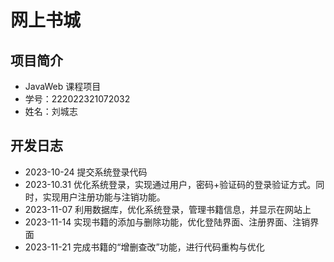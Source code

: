 # 网上书城

## 项目简介

- JavaWeb 课程项目
- 学号：222022321072032
- 姓名：刘城志

## 开发日志

- 2023-10-24 提交系统登录代码
- 2023-10.31 优化系统登录，实现通过用户，密码+验证码的登录验证方式。同时，实现用户注册功能与注销功能。
- 2023-11-07 利用数据库，优化系统登录，管理书籍信息，并显示在网站上
- 2023-11-14 实现书籍的添加与删除功能，优化登陆界面、注册界面、注销界面
- 2023-11-21 完成书籍的“增删查改”功能，进行代码重构与优化